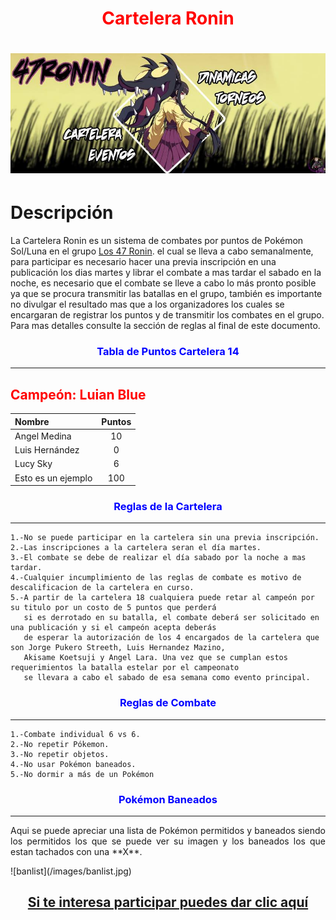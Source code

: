# <CENTER><FONT COLOR="RED">Cartelera Ronin</FONT></CENTER>
![Portada](/images/ronin.jpg)
==========

Descripción
==========

La Cartelera Ronin es un sistema de combates por puntos de Pokémon Sol/Luna en el grupo [Los 47 Ronin](https://www.facebook.com/groups/Los47Ebrios/ "Los 47 Ronin").
el cual se lleva a cabo semanalmente, para participar es necesario hacer una previa inscripción en una publicación los dias 
martes y librar el combate a mas tardar el sabado en la noche, es necesario que el combate se lleve a cabo lo más pronto
posible ya que se procura transmitir las batallas en el grupo, también es importante no divulgar el resultado mas que a los
organizadores los cuales se encargaran de registrar los puntos y de transmitir los combates en el grupo. Para mas detalles
consulte la sección de reglas al final de este documento.


### <CENTER><FONT COLOR="BLUE">Tabla de Puntos Cartelera 14</FONT></CENTER>
-----------------------------

## <FONT COLOR=RED>Campeón: Luian Blue</FONT>

|Nombre|Puntos|
|:-----|:----:|
|Angel Medina|10|
|Luis Hernández|0|
|Lucy Sky|6|
|Esto es un ejemplo|100|

### <CENTER><FONT COLOR="BLUE">Reglas de la Cartelera</FONT></CENTER>
-----------------------------

	1.-No se puede participar en la cartelera sin una previa inscripción.
	2.-Las inscripciones a la cartelera seran el día martes. 
	3.-El combate se debe de realizar el día sabado por la noche a mas tardar.
	4.-Cualquier incumplimiento de las reglas de combate es motivo de descalificacion de la cartelera en curso.
	5.-A partir de la cartelera 18 cualquiera puede retar al campeón por su titulo por un costo de 5 puntos que perderá 
	   si es derrotado en su batalla, el combate deberá ser solicitado en una publicación y si el campeón acepta deberás
	   de esperar la autorización de los 4 encargados de la cartelera que son Jorge Pukero Streeth, Luis Hernandez Mazino, 
	   Akisame Koetsuji y Angel Lara. Una vez que se cumplan estos requerimientos la batalla estelar por el campeonato
	   se llevara a cabo el sabado de esa semana como evento principal.

### <CENTER><FONT COLOR="BLUE">Reglas de Combate</FONT></CENTER>
-----------------------------

	1.-Combate individual 6 vs 6.
	2.-No repetir Pókemon.	
	3.-No repetir objetos.
	4.-No usar Pokémon baneados.
	5.-No dormir a más de un Pokémon

### <CENTER><FONT COLOR="BLUE">Pokémon Baneados</FONT></CENTER>
-----------------------------
<P ALIGN="justify">
	Aqui se puede apreciar una lista de Pokémon permitidos y baneados siendo los permitidos los que se puede ver su imagen
	y los baneados los que estan tachados con una **X**.
</P>
![banlist](/images/banlist.jpg)

## <CENTER>[Si te interesa participar puedes dar clic aquí](https://www.facebook.com/groups/Los47Ebrios/)</CENTER>